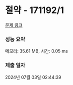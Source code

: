 # 절약 - 171192/1 

[문제 링크](https://level.goorm.io/exam/171192/%EC%A0%88%EC%95%BD/quiz/1) 

### 성능 요약

메모리: 35.61 MB, 시간: 0.05 ms

### 제출 일자

2024년 07월 03일 02:44:39


